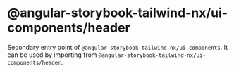 # @angular-storybook-tailwind-nx/ui-components/header

Secondary entry point of `@angular-storybook-tailwind-nx/ui-components`. It can be used by importing from `@angular-storybook-tailwind-nx/ui-components/header`.
